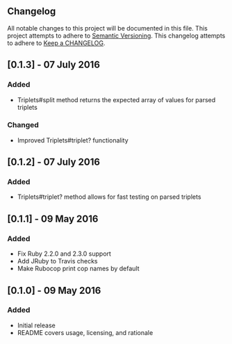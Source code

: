 ## Changelog
All notable changes to this project will be documented in this file.
This project attempts to adhere to [Semantic Versioning](http://semver.org/).
This changelog attempts to adhere to [Keep a CHANGELOG](http://keepachangelog.com/).

## [0.1.3] - 07 July 2016
### Added
- Triplets#split method returns the expected array of values for parsed triplets
### Changed
- Improved Triplets#triplet? functionality

## [0.1.2] - 07 July 2016
### Added
- Triplets#triplet? method allows for fast testing on parsed triplets

## [0.1.1] - 09 May 2016
### Added
- Fix Ruby 2.2.0 and 2.3.0 support
- Add JRuby to Travis checks
- Make Rubocop print cop names by default

## [0.1.0] - 09 May 2016
### Added
- Initial release
- README covers usage, licensing, and rationale
